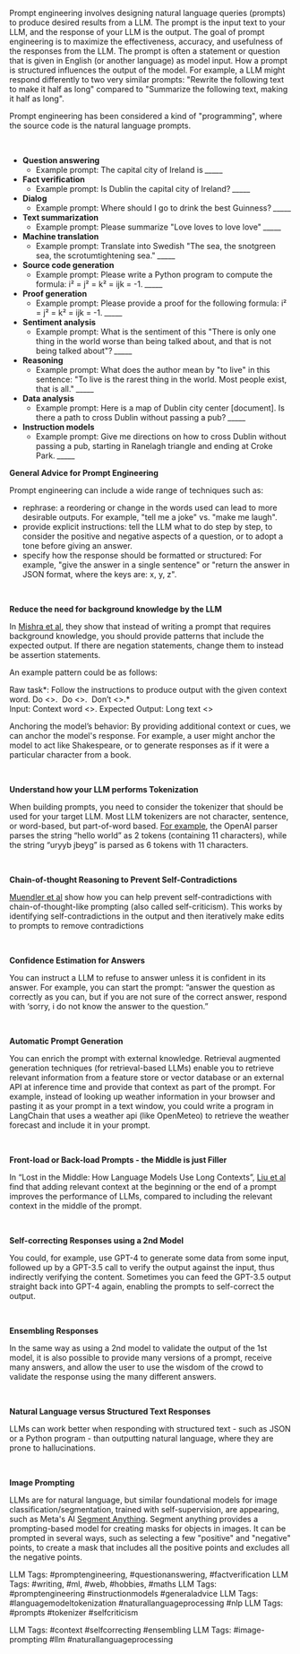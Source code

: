 Prompt engineering involves designing natural language queries (prompts) to produce desired results from a LLM. The prompt is the input text to your LLM, and the response of your LLM is the output. The goal of prompt engineering is to maximize the effectiveness, accuracy, and usefulness of the responses from the LLM. The prompt is often a statement or question that is given in English (or another language) as model input. How a prompt is structured influences the output of the model. For example, a LLM might respond differently to two very similar prompts: "Rewrite the following text to make it half as long" compared to "Summarize the following text, making it half as long".

Prompt engineering has been considered a kind of "programming", where the source code is the natural language prompts.

‍

* **Question answering**
	+ Example prompt: The capital city of Ireland is *\_\_\_\_\_*
* **Fact verification**
	+ Example prompt: Is Dublin the capital city of Ireland? *\_\_\_\_\_*
* **Dialog**
	+ Example prompt: Where should I go to drink the best Guinness? *\_\_\_\_\_*
* **Text summarization**
	+ Example prompt: Please summarize "Love loves to love love" *\_\_\_\_\_*
* **Machine translation**
	+ Example prompt: Translate into Swedish "The sea, the snotgreen sea, the scrotumtightening sea." *\_\_\_\_\_*
* **Source code generation**
	+ Example prompt: Please write a Python program to compute the formula: i² = j² = k² = ijk = -1. *\_\_\_\_\_*
* **Proof generation**
	+ Example prompt: Please provide a proof for the following formula: i² = j² = k² = ijk = -1. *\_\_\_\_\_*
* **Sentiment analysis**
	+ Example prompt: What is the sentiment of this "There is only one thing in the world worse than being talked about, and that is not being talked about"? *\_\_\_\_\_*
* **Reasoning**
	+ Example prompt: What does the author mean by "to live" in this sentence: "To live is the rarest thing in the world. Most people exist, that is all." *\_\_\_\_\_*
* **Data analysis**
	+ Example prompt: Here is a map of Dublin city center [document]. Is there a path to cross Dublin without passing a pub? *\_\_\_\_\_*
* **Instruction models**
	+ Example prompt: Give me directions on how to cross Dublin without passing a pub, starting in Ranelagh triangle and ending at Croke Park. *\_\_\_\_\_*
‍

‍**General Advice for Prompt Engineering**

Prompt engineering can include a wide range of techniques such as:

* rephrase: a reordering or change in the words used can lead to more desirable outputs. For example, "tell me a joke" vs. "make me laugh".
* provide explicit instructions: tell the LLM what to do step by step, to consider the positive and negative aspects of a question, or to adopt a tone before giving an answer.
* specify how the response should be formatted or structured: For example, "give the answer in a single sentence" or "return the answer in JSON format, where the keys are: x, y, z".

‍

**Reduce the need for background knowledge by the LLM**

In [Mishra et al](https://arxiv.org/abs/2109.07830), they show that instead of writing a prompt that requires background knowledge, you should provide patterns that include the expected output. If there are negation statements, change them to instead be assertion statements. 

An example pattern could be as follows:

Raw task*: Follow the instructions to produce output with the given context word. Do <>.  Do <>.  Don’t <>.*   
Input: Context word <>. Expected Output: Long text <> 

Anchoring the model’s behavior: By providing additional context or cues, we can anchor the model's response. For example, a user might anchor the model to act like Shakespeare, or to generate responses as if it were a particular character from a book.

‍

‍**Understand how your LLM performs Tokenization**

When building prompts, you need to consider the tokenizer that should be used for your target LLM. Most LLM tokenizers are not character, sentence, or word-based, but part-of-word based. [For example](https://platform.openai.com/tokenizer), the OpenAI parser parses the string “hello world” as 2 tokens (containing 11 characters), while the string “uryyb jbeyg” is parsed as 6 tokens with 11 characters.

‍

‍**Chain-of-thought Reasoning to Prevent Self-Contradictions**

[Muendler et al](https://arxiv.org/pdf/2305.15852.pdf) show how you can help prevent self-contradictions with chain-of-thought-like prompting (also called self-criticism). This works by identifying self-contradictions in the output and then iteratively make edits to prompts to remove contradictions

‍

‍**Confidence Estimation for Answers**

You can instruct a LLM to refuse to answer unless it is confident in its answer. For example, you can start the prompt: “answer the question as correctly as you can, but if you are not sure of the correct answer, respond with ‘sorry, i do not know the answer to the question.”

‍

‍**Automatic Prompt Generation**

You can enrich the prompt with external knowledge. Retrieval augmented generation techniques (for retrieval-based LLMs) enable you to retrieve relevant information from a feature store or vector database or an external API at inference time and provide that context as part of the prompt. For example, instead of looking up weather information in your browser and pasting it as your prompt in a text window, you could write a program in LangChain that uses a weather api (like OpenMeteo) to retrieve the weather forecast and include it in your prompt.

‍

‍**Front-load or Back-load Prompts - the Middle is just Filler**

In “Lost in the Middle: How Language Models Use Long Contexts”, [Liu et al](https://arxiv.org/abs/2307.03172) find that adding relevant context at the beginning or the end of a prompt improves the performance of LLMs, compared to including the relevant context in the middle of the prompt.

‍

‍**Self-correcting Responses using a 2nd Model**

You could, for example, use GPT-4 to generate some data from some input, followed up by a GPT-3.5 call to verify the output against the input, thus indirectly verifying the content. Sometimes you can feed the GPT-3.5 output straight back into GPT-4 again, enabling the prompts to self-correct the output.

‍

‍**Ensembling Responses**

In the same way as using a 2nd model to validate the output of the 1st model, it is also possible to provide many versions of a prompt, receive many answers, and allow the user to use the wisdom of the crowd to validate the response using the many different answers.

‍

‍**Natural Language versus Structured Text Responses**

LLMs can work better when responding with structured text - such as JSON or a Python program - than outputting natural language, where they are prone to hallucinations. 

‍

‍**Image Prompting**

LLMs are for natural language, but similar foundational models for image classification/segmentation, trained with self-supervision, are appearing, such as Meta's AI [Segment Anything](https://segment-anything.com/). Segment anything provides a prompting-based model for creating masks for objects in images. It can be prompted in several ways, such as selecting a few "positive" and "negative" points, to create a mask that includes all the positive points and excludes all the negative points.


LLM Tags:  #promptengineering, #questionanswering, #factverification
LLM Tags:  #writing, #ml, #web, #hobbies, #maths
LLM Tags:  #promptengineering #instructionmodels #generaladvice
LLM Tags:  #languagemodeltokenization #naturallanguageprocessing #nlp
LLM Tags:  #prompts #tokenizer #selfcriticism

LLM Tags:  #context #selfcorrecting #ensembling
LLM Tags:  #image-prompting #llm #naturallanguageprocessing
